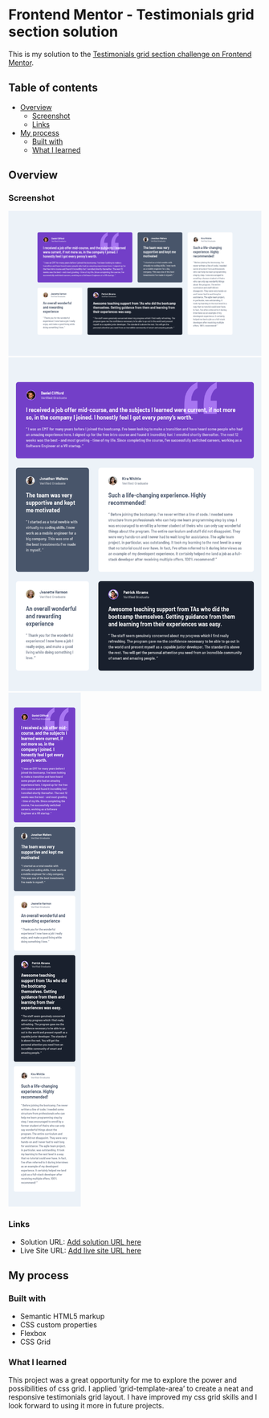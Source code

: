 # Frontend Mentor - Testimonials grid section solution

This is my solution to the [Testimonials grid section challenge on Frontend Mentor](https://www.frontendmentor.io/challenges/testimonials-grid-section-Nnw6J7Un7). 

## Table of contents

- [Overview](#overview)
  - [Screenshot](#screenshot)
  - [Links](#links)
- [My process](#my-process)
  - [Built with](#built-with)
  - [What I learned](#what-i-learned)

## Overview

### Screenshot

![](./Screenshot-desktop.png)
![](./Screenshot-tablet.png)
![](./Screenshot-mobile.png)


### Links

- Solution URL: [Add solution URL here](https://your-solution-url.com)
- Live Site URL: [Add live site URL here](https://your-live-site-url.com)

## My process

### Built with

- Semantic HTML5 markup
- CSS custom properties
- Flexbox
- CSS Grid


### What I learned

This project was a great opportunity for me to explore the power and possibilities of css grid. I applied ‘grid-template-area’ to create a neat and responsive testimonials grid layout. I have improved my css grid skills and I look forward to using it more in future projects.

